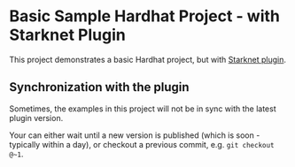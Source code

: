 # Basic Sample Hardhat Project - with Starknet Plugin
This project demonstrates a basic Hardhat project, but with [Starknet plugin](https://github.com/Shard-Labs/starknet-hardhat-plugin).

## Synchronization with the plugin
Sometimes, the examples in this project will not be in sync with the latest plugin version.

Your can either wait until a new version is published (which is soon - typically within a day), or checkout a previous commit, e.g. `git checkout @~1`.
